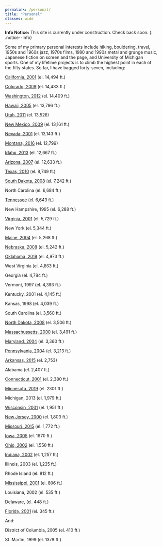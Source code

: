 ```yaml
---
permalink: /personal/
title: "Personal"
classes: wide
---
```


**Info Notice:** This site is currently under construction. Check back soon.
{: .notice--info}

Some of my primary personal interests include hiking, bouldering, travel, 1950s and 1960s jazz, 1970s films, 1980 and 1990s metal and grunge music, Japanese fiction on screen and the page, and University of Michigan sports. One of my lifetime projects is to climb the highest point in each of the fifty states. So far, I have bagged forty-seven, including:

[California, 2001](/assets/images/cawhitney.jpe) (el. 14,494 ft.)

[Colorado, 2009](/assets/images/CO.jpg) (el. 14,433 ft.)

[Washington, 2012](/assets/images/washington.jpg) (el. 14,409 ft.)

[Hawaii, 2005](/assets/images/hawaii.jpg) (el. 13,796 ft.)

[Utah, 2011](/assets/images/utah.jpg) (el. 13,528)

[New Mexico, 2009](/assets/images/nm.jpg) (el. 13,161 ft.)

[Nevada, 2001](/assets/images/nvboundary.jpe) (el. 13,143 ft.)

[Montana, 2016](/assets/images/montana_8-16.jpg) (el. 12,799)

[Idaho, 2013](/assets/images/idaho.jpg) (el. 12,667 ft.)

[Arizona, 2007](/assets/images/arizona.jpg) (el. 12,633 ft.)

[Texas, 2010](/assets/images/texashigh_point.png) (el. 8,749 ft.)

[South Dakota, 2008](/assets/images/sdhipt.jpg) (el. 7,242 ft.)

North Carolina (el. 6,684 ft.)

[Tennessee](/assets/images/tnclingman.jpg) (el. 6,643 ft.)

New Hampshire, 1995 (el. 6,288 ft.)

[Virginia, 2001](/assets/images/mtrogers.jpg) (el. 5,729 ft.)

New York (el. 5,344 ft.)

[Maine, 2004](/assets/images/maine04.jpg) (el. 5,268 ft.)

[Nebraska, 2008](/assets/images/nebhipt.jpg) (el. 5,242 ft.)

[Oklahoma, 2018](/assets/images/oklahoma-high-point-2018-e1540489805613.jpg) (el. 4,973 ft.)

West Virginia (el. 4,863 ft.)

Georgia (el. 4,784 ft.)

Vermont, 1997 (el. 4,393 ft.)

Kentucky, 2001 (el. 4,145 ft.)

Kansas, 1998 (el. 4,039 ft.)

South Carolina (el. 3,560 ft.)

[North Dakota, 2008](/assets/images/ndhipt.jpg) (el. 3,506 ft.)

[Massachussetts, 2000](/assets/images/mamtgreylock.jpg) (el. 3,491 ft.)

[Maryland, 2004](/assets/images/mdhipoint.jpg) (el. 3,360 ft.)

[Pennsylvania, 2004](/assets/images/pahipoint02.jpg) (el. 3,213 ft.)

[Arkansas, 2015](/assets/images/arkansas_2015.jpg) (el. 2,753)

Alabama (el. 2,407 ft.)

[Connecticut, 2001](/assets/images/ctfrissell.jpg) (el. 2,380 ft.)

[Minnesota, 2019](/assets/images/minn.jpeg) (el. 2301 ft.)

Michigan, 2013 (el. 1,979 ft.)

[Wisconsin, 2001](/assets/images/wisconsin.jpg) (el. 1,951 ft.)

[New Jersey, 2000](/assets/images/njkittatiny.jpg) (el. 1,803 ft.)

[Missouri, 2015](/assets/images/missouri.jpg) (el. 1,772 ft.)

[Iowa, 2005](/assets/images/iowahipoint10-04.jpg) (el. 1670 ft.)

[Ohio, 2002](/assets/images/ohio.jpg) (el. 1,550 ft.)

[Indiana, 2002](/assets/images/dani_indiana_summit_3.jpg) (el. 1,257 ft.)

Illinois, 2003 (el. 1,235 ft.) 

Rhode Island (el. 812 ft.)

[Mississippi, 2001](/assets/images/miss.jpg) (el. 806 ft.)

Louisiana, 2002 (el. 535 ft.)

Delaware, (el. 448 ft.)

[Florida, 2001](/assets/images/florida.jpg) (el. 345 ft.)



And:

District of Columbia, 2005 (el. 410 ft.)

St. Martin, 1999 (el. 1378 ft.)

